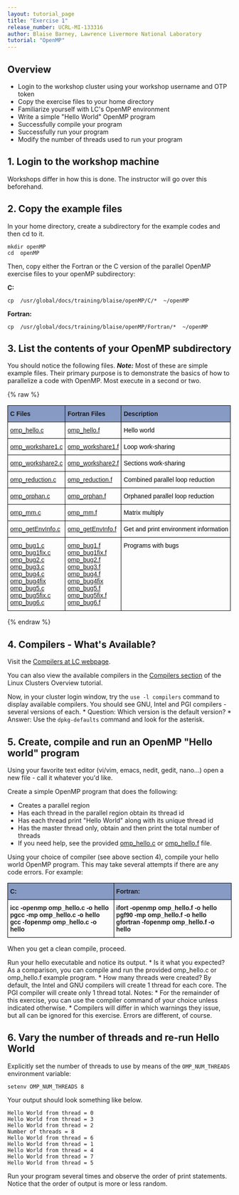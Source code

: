 ```yaml
---
layout: tutorial_page
title: "Exercise 1"
release_number: UCRL-MI-133316
author: Blaise Barney, Lawrence Livermore National Laboratory
tutorial: "OpenMP"
---
```


## Overview

* Login to the workshop cluster using your workshop username and OTP token
* Copy the exercise files to your home directory
* Familiarize yourself with LC's OpenMP environment
* Write a simple "Hello World" OpenMP program
* Successfully compile your program
* Successfully run your program
* Modify the number of threads used to run your program

## 1. Login to the workshop machine

Workshops differ in how this is done. The instructor will go over this beforehand.

## 2. Copy the example files

In your home directory, create a subdirectory for the example codes and then cd to it.

```
mkdir openMP
cd  openMP 
```

Then, copy either the Fortran or the C version of the parallel OpenMP exercise files to your openMP subdirectory:

**C:**
```	
cp  /usr/global/docs/training/blaise/openMP/C/*  ~/openMP
```
**Fortran:**
```
cp  /usr/global/docs/training/blaise/openMP/Fortran/*  ~/openMP
```

## 3. List the contents of your OpenMP subdirectory

You should notice the following files. ***Note:*** Most of these are simple example files. Their primary purpose is to demonstrate the basics of how to parallelize a code with OpenMP. Most execute in a second or two.

{% raw %}

<style type="text/css">
.tg  {border-collapse:collapse;border-spacing:0;}
.tg td{border-color:black;border-style:solid;border-width:1px;font-family:Arial, sans-serif;font-size:14px;
  overflow:hidden;padding:10px 5px;word-break:normal;}
.tg th{border-color:black;border-style:solid;border-width:1px;font-family:Arial, sans-serif;font-size:14px;
  font-weight:normal;overflow:hidden;padding:10px 5px;word-break:normal;}
.tg .tg-oqcz{background-color:#869AC3;font-weight:bold;text-align:left;vertical-align:top}
.tg .tg-0lax{text-align:left;vertical-align:top}
</style>
<table class="tg">
<thead>
  <tr>
    <th class="tg-oqcz">C Files</th>
    <th class="tg-oqcz">Fortran Files</th>
    <th class="tg-oqcz" colspan="2">Description</th>
  </tr>
</thead>
<tbody>
  <tr>
    <td class="tg-0lax"><a href="/openmp/code_examples/C/omp_hello.c">omp_hello.c</a></td>
    <td class="tg-0lax"><span style="font-weight:normal;font-style:normal;color:#000"><a href="/openmp/code_examples/Fortran/omp_hello.f">omp_hello.f</a></span></td>
    <td class="tg-0lax" colspan="2"><span style="font-weight:normal;font-style:normal;color:#000">Hello world</span></td>
  </tr>
  <tr>
    <td class="tg-0lax"><a href="/openmp/code_examples/C/omp_workshare1.c">omp_workshare1.c</a></td>
    <td class="tg-0lax"><span style="font-weight:normal;font-style:normal;color:#000"><a href="/openmp/code_examples/Fortran/omp_workshare1.f">omp_workshare1.f</a></span></td>
    <td class="tg-0lax" colspan="2"><span style="font-weight:normal;font-style:normal;color:#000">Loop work-sharing</span></td>
  </tr>
  <tr>
    <td class="tg-0lax"><a href="/openmp/code_examples/C/omp_workshare2.c">omp_workshare2.c</a></td>
    <td class="tg-0lax"><span style="font-weight:normal;font-style:normal;color:#000"><a href="/openmp/code_examples/Fortran/omp_workshare2.f">omp_workshare2.f</a></span></td>
    <td class="tg-0lax" colspan="2"><span style="font-weight:normal;font-style:normal;color:#000">Sections work-sharing</span></td>
  </tr>
  <tr>
    <td class="tg-0lax"><a href="/openmp/code_examples/C/omp_reduction.c">omp_reduction.c</a></td>
    <td class="tg-0lax"><span style="font-weight:normal;font-style:normal;color:#000"><a href="/openmp/code_examples/Fortran/omp_reduction.f">omp_reduction.f</a></span></td>
    <td class="tg-0lax" colspan="2"><span style="font-weight:normal;font-style:normal;color:#000">Combined parallel loop reduction</span></td>
  </tr>
  <tr>
    <td class="tg-0lax"><a href="/openmp/code_examples/C/omp_orphan.c">omp_orphan.c</a></td>
    <td class="tg-0lax"><span style="font-weight:normal;font-style:normal;color:#000"><a href="/openmp/code_examples/Fortran/omp_orphan.f">omp_orphan.f</a></span></td>
    <td class="tg-0lax" colspan="2"><span style="font-weight:normal;font-style:normal;color:#000">Orphaned parallel loop reduction</span></td>
  </tr>
  <tr>
    <td class="tg-0lax"><a href="/openmp/code_examples/C/omp_mm.c">omp_mm.c</a></td>
    <td class="tg-0lax"><span style="font-weight:normal;font-style:normal;color:#000"><a href="/openmp/code_examples/Fortran/omp_mm.f">omp_mm.f</a></span></td>
    <td class="tg-0lax" colspan="2"><span style="font-weight:normal;font-style:normal;color:#000">Matrix multiply</span></td>
  </tr>
  <tr>
    <td class="tg-0lax"><a href="/openmp/code_examples/C/omp_getEnvInfo.c">omp_getEnvInfo.c</a></td>
    <td class="tg-0lax"><span style="font-weight:normal;font-style:normal;color:#000"><a href="/openmp/code_examples/Fortran/omp_getEnvInfo.f">omp_getEnvInfo.f</a></span></td>
    <td class="tg-0lax" colspan="2"><span style="font-weight:normal;font-style:normal;color:#000">Get and print environment information</span></td>
  </tr>
  <tr>
    <td class="tg-0lax"><a href="/openmp/code_examples/C/omp_bug1.c">omp_bug1.c </a><br><a href="/openmp/code_examples/C/omp_bug1fix.c">omp_bug1fix.c </a><br><a href="/openmp/code_examples/C/omp_bug2.c">omp_bug2.c </a><br><a href="/openmp/code_examples/C/omp_bug3.c">omp_bug3.c </a><br><a href="/openmp/code_examples/C/omp_bug4.c">omp_bug4.c </a><br><a href="/openmp/code_examples/C/omp_bug4fix">omp_bug4fix </a><br><a href="/openmp/code_examples/C/omp_bug5.c">omp_bug5.c </a><br><a href="/openmp/code_examples/C/omp_bug5fix.c">omp_bug5fix.c </a><br><a href="/openmp/code_examples/C/omp_bug6.c">omp_bug6.c</a></td>
    <td class="tg-0lax"><span style="font-weight:normal;font-style:normal;color:#000"><a href="/openmp/code_examples/Fortran/omp_bug1.f">omp_bug1.f </a></span><br><span style="font-weight:normal;font-style:normal;color:#000"><a href="/openmp/code_examples/Fortran/omp_bug1fix.f">omp_bug1fix.f </a></span><br><span style="font-weight:normal;font-style:normal;color:#000"><a href="/openmp/code_examples/Fortran/omp_bug2.f">omp_bug2.f </a></span><br><span style="font-weight:normal;font-style:normal;color:#000"><a href="/openmp/code_examples/Fortran/omp_bug3.f">omp_bug3.f </a></span><br><span style="font-weight:normal;font-style:normal;color:#000"><a href="/openmp/code_examples/Fortran/omp_bug4.f">omp_bug4.f </a></span><br><span style="font-weight:normal;font-style:normal;color:#000"><a href="/openmp/code_examples/Fortran/omp_bug4fix">omp_bug4fix </a></span><br><span style="font-weight:normal;font-style:normal;color:#000"><a href="/openmp/code_examples/Fortran/omp_bug5.f">omp_bug5.f </a></span><br><span style="font-weight:normal;font-style:normal;color:#000"><a href="/openmp/code_examples/Fortran/omp_bug5fix.f">omp_bug5fix.f </a></span><br><span style="font-weight:normal;font-style:normal;color:#000"><a href="/openmp/code_examples/Fortran/omp_bug6.f">omp_bug6.f</a></span></td>
    <td class="tg-0lax" colspan="2"><span style="font-weight:normal;font-style:normal;color:#000">Programs with bugs</span></td>
  </tr>
</tbody>
</table>

{% endraw %}


## 4. Compilers - What's Available?

Visit the [Compilers at LC webpage](https://hpc.llnl.gov/software/development-environment-software/compilers).

You can also view the available compilers in the [Compilers section](https://hpc.llnl.gov/training/tutorials/livermore-computing-linux-commodity-clusters-overview-part-one#Compilers) of the Linux Clusters Overview tutorial.

Now, in your cluster login window, try the `use -l compilers` command to display available compilers. You should see GNU, Intel and PGI compilers - several versions of each.
	* Question: Which version is the default version?
	* Answer: Use the `dpkg-defaults` command and look for the asterisk.

## 5. Create, compile and run an OpenMP "Hello world" program
Using your favorite text editor (vi/vim, emacs, nedit, gedit, nano...) open a new file - call it whatever you'd like.

Create a simple OpenMP program that does the following:
* Creates a parallel region
* Has each thread in the parallel region obtain its thread id
* Has each thread print "Hello World" along with its unique thread id
* Has the master thread only, obtain and then print the total number of threads
* If you need help, see the provided [omp_hello.c](code_examples/C/omp_hello.c) or [omp_hello.f](code_examples/Fortran/omp_hello.f) file.

Using your choice of compiler (see above section 4), compile your hello world OpenMP program. This may take several attempts if there are any code errors. For example:

<style type="text/css">
.tg  {border-collapse:collapse;border-spacing:0;}
.tg td{border-color:black;border-style:solid;border-width:1px;font-family:Arial, sans-serif;font-size:14px;
  overflow:hidden;padding:10px 5px;word-break:normal;}
.tg th{border-color:black;border-style:solid;border-width:1px;font-family:Arial, sans-serif;font-size:14px;
  font-weight:normal;overflow:hidden;padding:10px 5px;word-break:normal;}
.tg .tg-oqcz{background-color:#869AC3;font-weight:bold;text-align:left;vertical-align:top}
.tg .tg-0lax{text-align:left;vertical-align:top}
</style>
<table class="tg">
<thead>
  <tr>
    <th class="tg-oqcz">C:</th>
    <th class="tg-oqcz">Fortran:</th>
  </tr>
</thead>
<tbody>
  <tr>
    <td class="tg-0lax"><span style="font-weight:bold">icc -openmp omp_hello.c -o hello</span><br><span style="font-weight:bold">pgcc -mp omp_hello.c -o hello</span><br><span style="font-weight:bold">gcc -fopenmp omp_hello.c -o hello</span><br></td>
    <td class="tg-0lax"><span style="font-weight:bold">ifort -openmp omp_hello.f -o hello</span><br><span style="font-weight:bold">pgf90 -mp omp_hello.f -o hello</span><br><span style="font-weight:bold">gfortran -fopenmp omp_hello.f -o hello</span><br></td>
  </tr>
</tbody>
</table>

When you get a clean compile, proceed.

Run your hello executable and notice its output.
	* Is it what you expected? As a comparison, you can compile and run the provided omp_hello.c or omp_hello.f example program.
	* How many threads were created? By default, the Intel and GNU compilers will create 1 thread for each core. The PGI compiler will create only 1 thread total.
Notes:
	* For the remainder of this exercise, you can use the compiler command of your choice unless indicated otherwise.
	* Compilers will differ in which warnings they issue, but all can be ignored for this exercise. Errors are different, of course.

## 6. Vary the number of threads and re-run Hello World

Explicitly set the number of threads to use by means of the `OMP_NUM_THREADS` environment variable:

```
setenv OMP_NUM_THREADS 8
```

Your output should look something like below.

```
Hello World from thread = 0
Hello World from thread = 3
Hello World from thread = 2
Number of threads = 8
Hello World from thread = 6
Hello World from thread = 1
Hello World from thread = 4
Hello World from thread = 7
Hello World from thread = 5
```

Run your program several times and observe the order of print statements. Notice that the order of output is more or less random.



